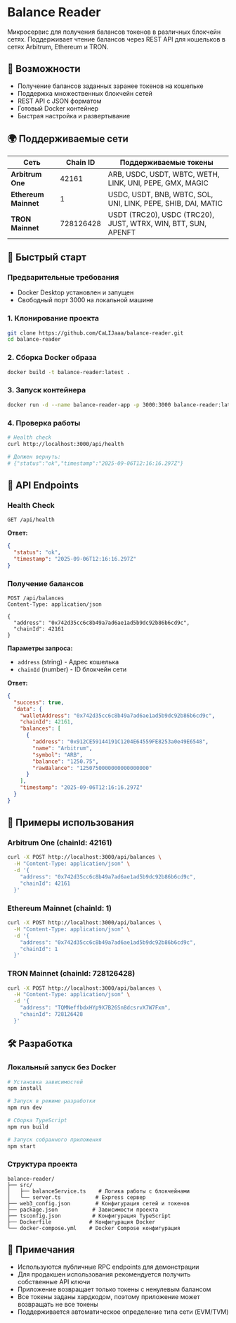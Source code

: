 # Balance Reader

Микросервис для получения балансов токенов в различных блокчейн сетях. Поддерживает чтение балансов через REST API для кошельков в сетях Arbitrum, Ethereum и TRON.

## 🎯 Возможности

- Получение балансов заданных заранее токенов на кошельке
- Поддержка множественных блокчейн сетей
- REST API с JSON форматом
- Готовый Docker контейнер
- Быстрая настройка и развертывание

## 🌍 Поддерживаемые сети

| Сеть | Chain ID | Поддерживаемые токены |
|------|----------|----------------------|
| **Arbitrum One** | 42161 | ARB, USDC, USDT, WBTC, WETH, LINK, UNI, PEPE, GMX, MAGIC |
| **Ethereum Mainnet** | 1 | USDC, USDT, BNB, WBTC, SOL, UNI, LINK, PEPE, SHIB, DAI, MATIC |
| **TRON Mainnet** | 728126428 | USDT (TRC20), USDC (TRC20), JUST, WTRX, WIN, BTT, SUN, APENFT |

## 🚀 Быстрый старт

### Предварительные требования

- Docker Desktop установлен и запущен
- Свободный порт 3000 на локальной машине

### 1. Клонирование проекта

```bash
git clone https://github.com/CaLIJaaa/balance-reader.git
cd balance-reader
```

### 2. Сборка Docker образа

```bash
docker build -t balance-reader:latest .
```

### 3. Запуск контейнера

```bash
docker run -d --name balance-reader-app -p 3000:3000 balance-reader:latest
```

### 4. Проверка работы

```bash
# Health check
curl http://localhost:3000/api/health

# Должен вернуть:
# {"status":"ok","timestamp":"2025-09-06T12:16:16.297Z"}
```

## 📡 API Endpoints

### Health Check
```http
GET /api/health
```

**Ответ:**
```json
{
  "status": "ok",
  "timestamp": "2025-09-06T12:16:16.297Z"
}
```

### Получение балансов

```http
POST /api/balances
Content-Type: application/json

{
  "address": "0x742d35cc6c8b49a7ad6ae1ad5b9dc92b86b6cd9c",
  "chainId": 42161
}
```

**Параметры запроса:**
- `address` (string) - Адрес кошелька
- `chainId` (number) - ID блокчейн сети

**Ответ:**
```json
{
  "success": true,
  "data": {
    "walletAddress": "0x742d35cc6c8b49a7ad6ae1ad5b9dc92b86b6cd9c",
    "chainId": 42161,
    "balances": [
      {
        "address": "0x912CE59144191C1204E64559FE8253a0e49E6548",
        "name": "Arbitrum",
        "symbol": "ARB",
        "balance": "1250.75",
        "rawBalance": "1250750000000000000000"
      }
    ],
    "timestamp": "2025-09-06T12:16:16.297Z"
  }
}
```

## 🔧 Примеры использования

### Arbitrum One (chainId: 42161)
```bash
curl -X POST http://localhost:3000/api/balances \
  -H "Content-Type: application/json" \
  -d '{
    "address": "0x742d35cc6c8b49a7ad6ae1ad5b9dc92b86b6cd9c",
    "chainId": 42161
  }'
```

### Ethereum Mainnet (chainId: 1)
```bash
curl -X POST http://localhost:3000/api/balances \
  -H "Content-Type: application/json" \
  -d '{
    "address": "0x742d35cc6c8b49a7ad6ae1ad5b9dc92b86b6cd9c",
    "chainId": 1
  }'
```

### TRON Mainnet (chainId: 728126428)
```bash
curl -X POST http://localhost:3000/api/balances \
  -H "Content-Type: application/json" \
  -d '{
    "address": "TQMNeffbdxHYp9X7B26Sn8dcsrvX7W7Fxm",
    "chainId": 728126428
  }'
```

## 🛠 Разработка

### Локальный запуск без Docker
```bash
# Установка зависимостей
npm install

# Запуск в режиме разработки
npm run dev

# Сборка TypeScript
npm run build

# Запуск собранного приложения
npm start
```

### Структура проекта
```
balance-reader/
├── src/
│   ├── balanceService.ts    # Логика работы с блокчейнами
│   └── server.ts           # Express сервер
├── web3_config.json        # Конфигурация сетей и токенов
├── package.json           # Зависимости проекта
├── tsconfig.json          # Конфигурация TypeScript
├── Dockerfile            # Конфигурация Docker
└── docker-compose.yml    # Docker Compose конфигурация
```

## 📝 Примечания

- Используются публичные RPC endpoints для демонстрации
- Для продакшен использования рекомендуется получить собственные API ключи
- Приложение возвращает только токены с ненулевым балансом
- Все токены заданы хардкодом, поэтому приложение может возвращать не все токены
- Поддерживается автоматическое определение типа сети (EVM/TVM)